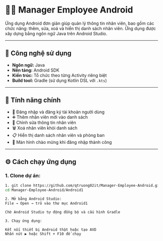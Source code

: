 # 👨‍💼 Manager Employee Android

Ứng dụng Android đơn giản giúp quản lý thông tin nhân viên, bao gồm các chức năng: thêm, sửa, xoá và hiển thị danh sách nhân viên. Ứng dụng được xây dựng bằng ngôn ngữ Java trên Android Studio.

---

## 📱 Công nghệ sử dụng

- **Ngôn ngữ:** Java  
- **Nền tảng:** Android SDK  
- **Kiến trúc:** Tổ chức theo từng Activity riêng biệt  
- **Build tool:** Gradle (sử dụng Kotlin DSL với `.kts`)

---

## 🚀 Tính năng chính

- 🔐 Đăng nhập và đăng ký tài khoản người dùng
- ➕ Thêm nhân viên mới vào danh sách
- 🔁 Chỉnh sửa thông tin nhân viên
- 🗑️ Xoá nhân viên khỏi danh sách
- 📋 Hiển thị danh sách nhân viên và phòng ban
- 👋 Màn hình chào mừng khi đăng nhập thành công

---
## ⚙️ Cách chạy ứng dụng

### 1. Clone dự án:
```bash
1. git clone https://github.com/qtruong02it/Manager-Employee-Android.git
cd Manager-Employee-Android/Android1

2. Mở bằng Android Studio:
File → Open → trỏ vào thư mục Android1

Chờ Android Studio tự động đồng bộ và cấu hình Gradle

3. Chạy ứng dụng:

Kết nối thiết bị Android thật hoặc tạo AVD
Nhấn nút ▶ hoặc Shift + F10 để chạy
